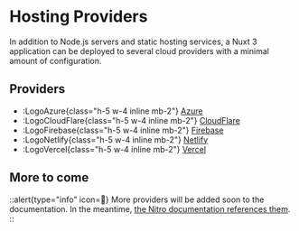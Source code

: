 # Hosting Providers

In addition to Node.js servers and static hosting services, a Nuxt 3 application can be deployed to several cloud providers with a minimal amount of configuration.

## Providers

- :LogoAzure{class="h-5 w-4 inline mb-2"} [Azure](/providers/azure)
- :LogoCloudFlare{class="h-5 w-4 inline mb-2"} [CloudFlare](/providers/cloudflare)
- :LogoFirebase{class="h-5 w-4 inline mb-2"} [Firebase](/providers/firebase)
- :LogoNetlify{class="h-5 w-4 inline mb-2"} [Netlify](/providers/netlify)
- :LogoVercel{class="h-5 w-4 inline mb-2"} [Vercel](/providers/vercel)

## More to come

::alert{type="info" icon=🔎}
More providers will be added soon to the documentation. In the meantime, [the Nitro documentation references them](https://nitro.unjs.io/deploy/).
::
